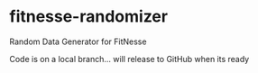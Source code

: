 # fitnesse-randomizer
Random Data Generator for FitNesse

Code is on a local branch... will release to GitHub when its ready
